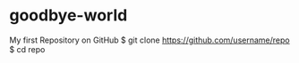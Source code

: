 # goodbye-world
My first Repository on GitHub
$ git clone https://github.com/username/repo
$ cd repo
